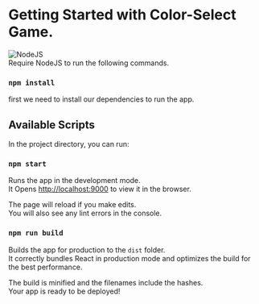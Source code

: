 # Getting Started with Color-Select Game.

![NodeJS](https://img.shields.io/node/v/webpack?logo=node.js&logoColor=%23339933&style=plastic)
\
Require NodeJS to run the following commands.

### `npm install`

first we need to install our dependencies to run the app.

## Available Scripts

In the project directory, you can run:

### `npm start`

Runs the app in the development mode.\
It Opens [http://localhost:9000](http://localhost:9000) to view it in the browser.

The page will reload if you make edits.\
You will also see any lint errors in the console.

### `npm run build`

Builds the app for production to the `dist` folder.\
It correctly bundles React in production mode and optimizes the build for the best performance.

The build is minified and the filenames include the hashes.\
Your app is ready to be deployed!
